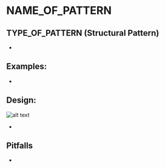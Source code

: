 # NAME_OF_PATTERN
## TYPE_OF_PATTERN (Structural Pattern)
- 

## Examples:
- 

## Design:

![alt text](https://i.imgur.com/BfZmWFE.png "Decorator UML Diagram")

-

## Pitfalls
- 
